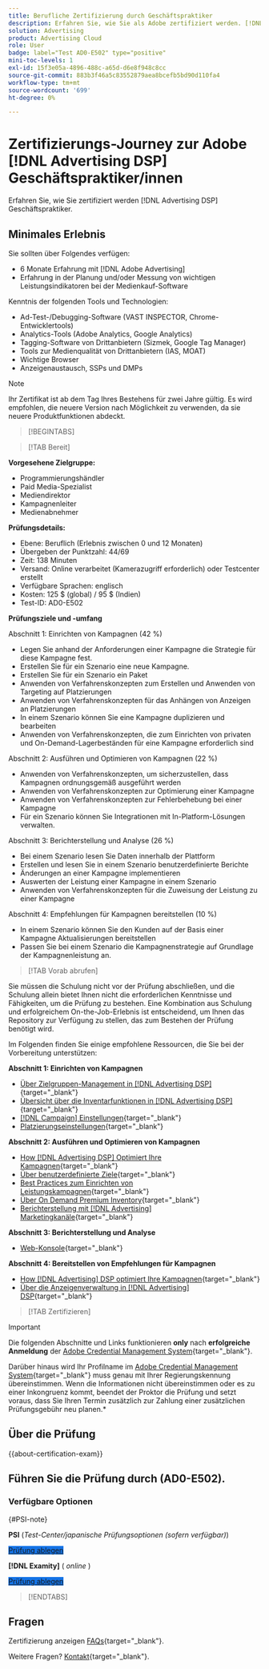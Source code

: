 ```yaml
---
title: Berufliche Zertifizierung durch Geschäftspraktiker
description: Erfahren Sie, wie Sie als Adobe zertifiziert werden. [!DNL Advertising DSP] Business Practitioner Professional.
solution: Advertising
product: Advertising Cloud
role: User
badge: label="Test AD0-E502" type="positive"
mini-toc-levels: 1
exl-id: 15f3e05a-4896-488c-a65d-d6e8f948c8cc
source-git-commit: 883b3f46a5c83552879aea8bcefb5bd90d110fa4
workflow-type: tm+mt
source-wordcount: '699'
ht-degree: 0%

---
```


# Zertifizierungs-Journey zur Adobe [!DNL Advertising DSP] Geschäftspraktiker/innen

Erfahren Sie, wie Sie zertifiziert werden [!DNL Advertising DSP] Geschäftspraktiker.

## Minimales Erlebnis

Sie sollten über Folgendes verfügen:

* 6 Monate Erfahrung mit [!DNL Adobe Advertising]
* Erfahrung in der Planung und/oder Messung von wichtigen Leistungsindikatoren bei der Medienkauf-Software

Kenntnis der folgenden Tools und Technologien:

* Ad-Test-/Debugging-Software (VAST INSPECTOR, Chrome-Entwicklertools)
* Analytics-Tools (Adobe Analytics, Google Analytics)
* Tagging-Software von Drittanbietern (Sizmek, Google Tag Manager)
* Tools zur Medienqualität von Drittanbietern (IAS, MOAT)
* Wichtige Browser
* Anzeigenaustausch, SSPs und DMPs

>[!NOTE]
>
>Ihr Zertifikat ist ab dem Tag Ihres Bestehens für zwei Jahre gültig. Es wird empfohlen, die neuere Version nach Möglichkeit zu verwenden, da sie neuere Produktfunktionen abdeckt.

>[!BEGINTABS]

>[!TAB Bereit]

**Vorgesehene Zielgruppe:**

* Programmierungshändler
* Paid Media-Spezialist
* Mediendirektor
* Kampagnenleiter
* Medienabnehmer

**Prüfungsdetails:**

* Ebene: Beruflich (Erlebnis zwischen 0 und 12 Monaten)
* Übergeben der Punktzahl: 44/69
* Zeit: 138 Minuten
* Versand: Online verarbeitet (Kamerazugriff erforderlich) oder Testcenter erstellt
* Verfügbare Sprachen: englisch
* Kosten: 125 $ (global) / 95 $ (Indien)
* Test-ID: AD0-E502

**Prüfungsziele und -umfang**

Abschnitt 1: Einrichten von Kampagnen (42 %)

* Legen Sie anhand der Anforderungen einer Kampagne die Strategie für diese Kampagne fest.
* Erstellen Sie für ein Szenario eine neue Kampagne.
* Erstellen Sie für ein Szenario ein Paket
* Anwenden von Verfahrenskonzepten zum Erstellen und Anwenden von Targeting auf Platzierungen
* Anwenden von Verfahrenskonzepten für das Anhängen von Anzeigen an Platzierungen
* In einem Szenario können Sie eine Kampagne duplizieren und bearbeiten
* Anwenden von Verfahrenskonzepten, die zum Einrichten von privaten und On-Demand-Lagerbeständen für eine Kampagne erforderlich sind

Abschnitt 2: Ausführen und Optimieren von Kampagnen (22 %)

* Anwenden von Verfahrenskonzepten, um sicherzustellen, dass Kampagnen ordnungsgemäß ausgeführt werden
* Anwenden von Verfahrenskonzepten zur Optimierung einer Kampagne
* Anwenden von Verfahrenskonzepten zur Fehlerbehebung bei einer Kampagne
* Für ein Szenario können Sie Integrationen mit In-Platform-Lösungen verwalten.

Abschnitt 3: Berichterstellung und Analyse (26 %)

* Bei einem Szenario lesen Sie Daten innerhalb der Plattform
* Erstellen und lesen Sie in einem Szenario benutzerdefinierte Berichte
* Änderungen an einer Kampagne implementieren
* Auswerten der Leistung einer Kampagne in einem Szenario
* Anwenden von Verfahrenskonzepten für die Zuweisung der Leistung zu einer Kampagne

Abschnitt 4: Empfehlungen für Kampagnen bereitstellen (10 %)

* In einem Szenario können Sie den Kunden auf der Basis einer Kampagne Aktualisierungen bereitstellen
* Passen Sie bei einem Szenario die Kampagnenstrategie auf Grundlage der Kampagnenleistung an.

>[!TAB Vorab abrufen]

Sie müssen die Schulung nicht vor der Prüfung abschließen, und die Schulung allein bietet Ihnen nicht die erforderlichen Kenntnisse und Fähigkeiten, um die Prüfung zu bestehen. Eine Kombination aus Schulung und erfolgreichem On-the-Job-Erlebnis ist entscheidend, um Ihnen das Repository zur Verfügung zu stellen, das zum Bestehen der Prüfung benötigt wird.

Im Folgenden finden Sie einige empfohlene Ressourcen, die Sie bei der Vorbereitung unterstützen:

**Abschnitt 1: Einrichten von Kampagnen**


* [Über Zielgruppen-Management in [!DNL Advertising DSP]](https://experienceleague.adobe.com/docs/advertising/dsp/audiences/audience-about.html){target="_blank"}
* [Übersicht über die Inventarfunktionen in [!DNL Advertising DSP]](https://experienceleague.adobe.com/docs/advertising/dsp/inventory/inventory-overview.html){target="_blank"}
* [[!DNL Campaign] Einstellungen](https://experienceleague.adobe.com/docs/advertising/dsp/campaign-management/campaigns/campaign-settings.html){target="_blank"}
* [Platzierungseinstellungen](https://experienceleague.adobe.com/docs/advertising/dsp/campaign-management/placements/placement-settings.html){target="_blank"}

**Abschnitt 2: Ausführen und Optimieren von Kampagnen**

* [How [!DNL Advertising DSP] Optimiert Ihre Kampagnen](https://experienceleague.adobe.com/docs/advertising/dsp/optimization/optimization-how-dsp-optimizes-campaigns.html){target="_blank"}
* [Über benutzerdefinierte Ziele](https://experienceleague.adobe.com/docs/advertising/dsp/optimization/custom-goals/custom-goal-about.html){target="_blank"}
* [Best Practices zum Einrichten von Leistungskampagnen](https://experienceleague.adobe.com/docs/advertising/dsp/optimization/campaign-best-practices-performance.html){target="_blank"}
* [Über On Demand Premium Inventory](https://experienceleague.adobe.com/docs/advertising/dsp/inventory/on-demand/on-demand-inventory-about.html){target="_blank"}
* [Berichterstellung mit [!DNL Advertising] Marketingkanäle](https://experienceleague.adobe.com/docs/analytics-learn/tutorials/integrations/ad-cloud/reporting-with-advertising-cloud-marketing-channels.html){target="_blank"}

**Abschnitt 3: Berichterstellung und Analyse**

* [Web-Konsole](https://experienceleague.adobe.com/docs/experience-manager-65/deploying/configuring/web-console.html){target="_blank"}

**Abschnitt 4: Bereitstellen von Empfehlungen für Kampagnen**

* [How [!DNL Advertising] DSP optimiert Ihre Kampagnen](https://experienceleague.adobe.com/docs/advertising/dsp/optimization/optimization-how-dsp-optimizes-campaigns.html){target="_blank"}
* [Über die Anzeigenverwaltung in [!DNL Advertising] DSP](https://experienceleague.adobe.com/docs/advertising/dsp/campaign-management/ads/ad-about.html){target="_blank"}

>[!TAB Zertifizieren]

>[!IMPORTANT]
>
>Die folgenden Abschnitte und Links funktionieren **only**  nach **erfolgreiche Anmeldung** der [Adobe Credential Management System](https://www.certmetrics.com/adobe){target="_blank"}.
>
>Darüber hinaus wird Ihr Profilname im [Adobe Credential Management System](https://www.certmetrics.com/adobe){target="_blank"} muss genau mit Ihrer Regierungskennung übereinstimmen. Wenn die Informationen nicht übereinstimmen oder es zu einer Inkongruenz kommt, beendet der Proktor die Prüfung und setzt voraus, dass Sie Ihren Termin zusätzlich zur Zahlung einer zusätzlichen Prüfungsgebühr neu planen.*

## Über die Prüfung

{{about-certification-exam}}

## Führen Sie die Prüfung durch (AD0-E502).

### Verfügbare Optionen

{#PSI-note}

**PSI** (*Test-Center/japanische Prüfungsoptionen (sofern verfügbar)*)

<a href="https://www.certmetrics.com/adobe/candidate/psi_sso_adobe.aspx?redir=yes&amp;ec=AD0-E502" target="_blank" class="spectrum-Button spectrum-Button--fill spectrum-Button--accent spectrum-Button--sizeM is-margin-bottom-big-big at-element-click-tracking" style="background-color:#1473E6">

<span class="spectrum-Button-label has-no-wrap">
   Prüfung ablegen
</span>
</a>

**[!DNL Examity]** ( *online* )

<a href="https://www.certmetrics.com/adobe/candidate/examity_sso.aspx?eid=AD0-E502" target="_blank" class="spectrum-Button spectrum-Button--fill spectrum-Button--accent spectrum-Button--sizeM is-margin-bottom-big-big at-element-click-tracking" style="background-color:#1473E6">

<span class="spectrum-Button-label has-no-wrap">
   Prüfung ablegen
</span>
</a>

>[!ENDTABS]

## Fragen

Zertifizierung anzeigen [FAQs](https://experienceleague.adobe.com/docs/certification/certification/faq.html){target="_blank"}.

Weitere Fragen? [Kontakt](mailto:certif@adobe.com){target="_blank"}.
